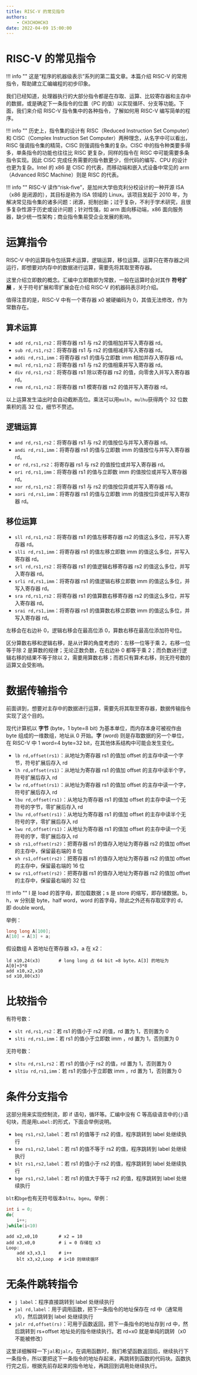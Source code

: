 ```yaml
---
title: RISC-V 的常见指令
authors:
    - CH3CHOHCH3
date: 2022-04-09 15:00:00
---
```

# RISC-V 的常见指令

!!! info ""
    这是“程序的机器级表示”系列的第二篇文章。本篇介绍 RISC-V 的常用指令，帮助建立汇编编程的初步印象。


我们已经知道，处理器执行的大部分指令都是在存取、运算、比较寄存器和主存中的数据，或是确定下一条指令的位置（PC 的值）以实现循环、分支等功能。下面，我们来介绍 RISC-V 指令集中的各种指令，了解如何用 RISC-V 编写简单的程序。

!!! info ""
    历史上，指令集的设计有 RISC（Reduced Instruction Set Computer）和 CISC（Complex Instruction Set Computer）两种理念，从名字中可以看出，RISC 强调指令集的精简，CISC 则强调指令集的复杂。CISC 中的指令种类要多得多，单条指令的功能也往往比 RISC 更复杂，同样的指令在 RISC 中可能需要多条指令实现。因此 CISC 完成任务需要的指令数更少，但代码的编写、CPU 的设计也更为复杂。Intel 的 x86 是 CISC 的代表，而移动端和嵌入式设备中常见的 arm（Advanced RISC Machine）则是 RISC 的代表。


!!! info ""
    RISC-V 读作“risk-five”，是加州大学伯克利分校设计的一种开源 ISA（x86 是闭源的），其目标是称为 ISA 领域的 Linux。该项目发起于 2010 年，为解决常见指令集的诸多问题：闭源，扼制创新；过于复杂，不利于学术研究，且很多复杂性源于历史或设计问题；针对性强，如 arm 面向移动端，x86 面向服务器，缺少统一性架构；商业指令集易受企业发展的影响。


# 运算指令

RISC-V 中的运算指令包括算术运算，逻辑运算，移位运算。运算只在寄存器之间运行，即想要对内存中的数据进行运算，需要先将其取至寄存器。

这里介绍立即数的概念。汇编中立即数即为常数，一般在运算时会对其作 **符号扩展** ，关于符号扩展和零扩展会在介绍 RISC-V 的机器码表示时介绍。

值得注意的是，RISC-V 中有一个寄存器 x0 被硬编码为 0，其值无法修改，作为常数存在。

## 算术运算

+ `add rd,rs1,rs2`：将寄存器 rs1 与 rs2 的值相加并写入寄存器 rd。
+ `sub rd,rs1,rs2`：将寄存器 rs1 与 rs2 的值相减并写入寄存器 rd。
+ `addi rd,rs1,imm`：将寄存器 rs1 的值与立即数 imm 相加并存入寄存器 rd。
+ `mul rd,rs1,rs2`：将寄存器 rs1 与 rs2 的值相乘并写入寄存器 rd。
+ `div rd,rs1,rs2`：将寄存器 rs1 除以寄存器 rs2 的值，向零舍入并写入寄存器 rd。
+ `rem rd,rs1,rs2`：将寄存器 rs1 模寄存器 rs2 的值并写入寄存器 rd。

以上运算发生溢出时会自动截断高位。乘法可以用`mulh`，`mulhu`获得两个 32 位数乘积的高 32 位，细节不赘述。

## 逻辑运算

+ `and rd,rs1,rs2`：将寄存器 rs1 与 rs2 的值按位与并写入寄存器 rd。
+ `andi rd,rs1,imm`：将寄存器 rs1 的值与立即数 imm 的值按位与并写入寄存器 rd。
+ `or rd,rs1,rs2`：将寄存器 rs1 与 rs2 的值按位或并写入寄存器 rd。
+ `ori rd,rs1,imm`：将寄存器 rs1 的值与立即数 imm 的值按位或并写入寄存器 rd。
+ `xor rd,rs1,rs2`：将寄存器 rs1 与 rs2 的值按位异或并写入寄存器 rd。
+ `xori rd,rs1,imm`：将寄存器 rs1 的值与立即数 imm 的值按位异或并写入寄存器 rd。

## 移位运算

+ `sll rd,rs1,rs2`：将寄存器 rs1 的值左移寄存器 rs2 的值这么多位，并写入寄存器 rd。
+ `slli rd,rs1,imm`：将寄存器 rs1 的值左移立即数 imm 的值这么多位，并写入寄存器 rd。
+ `srl rd,rs1,rs2`：将寄存器 rs1 的值逻辑右移寄存器 rs2 的值这么多位，并写入寄存器 rd。
+ `srli rd,rs1,imm`：将寄存器 rs1 的值逻辑右移立即数 imm 的值这么多位，并写入寄存器 rd。
+ `sra rd,rs1,rs2`：将寄存器 rs1 的值算数右移寄存器 rs2 的值这么多位，并写入寄存器 rd。
+ `srai rd,rs1,imm`：将寄存器 rs1 的值算数右移立即数 imm 的值这么多位，并写入寄存器 rd。

左移会在右边补 0，逻辑右移会在最高位添 0，算数右移在最高位添加符号位。

区分算数右移和逻辑右移，是从计算的角度考虑的：左移一位等于乘 2，右移一位等于除 2 是算数的规律；无论正数负数，在右边补 0 都等于乘 2；而负数进行逻辑右移的结果不等于除以 2，需要用算数右移；而若只有算术右移，则无符号数的运算又会受影响。

# 数据传输指令

前面讲到，想要对主存中的数据进行运算，需要先将其取至寄存器，数据传输指令实现了这个目的。

现代计算机以 **字节** (byte，1 byte=8 bit) 为基本单位，而内存本身可被视作由 byte 组成的一维数组，地址从 0 开始。**字** (word) 则是存取数据的另一个单位，在 RISC-V 中 1 word=4 byte=32 bit，在其他体系结构中可能会发生变化。

+ `lb rd,offset(rs1)`：从地址为寄存器 rs1 的值加 offset 的主存中读一个字节，符号扩展后存入 rd
+ `lh rd,offset(rs1)`：从地址为寄存器 rs1 的值加 offset 的主存中读半个字，符号扩展后存入 rd
+ `lw rd,offset(rs1)`：从地址为寄存器 rs1 的值加 offset 的主存中读一个字，符号扩展后存入 rd
+ `lbu rd,offset(rs1)`：从地址为寄存器 rs1 的值加 offset 的主存中读一个无符号的字节，零扩展后存入 rd
+ `lhu rd,offset(rs1)`：从地址为寄存器 rs1 的值加 offset 的主存中读半个无符号的字，零扩展后存入 rd
+ `lwu rd,offset(rs1)`：从地址为寄存器 rs1 的值加 offset 的主存中读一个无符号的字，零扩展后存入 rd
+ `sb rs1,offset(rs2)`：把寄存器 rs1 的值存入地址为寄存器 rs2 的值加 offset 的主存中，保留最右端的 8 位
+ `sh rs1,offset(rs2)`：把寄存器 rs1 的值存入地址为寄存器 rs2 的值加 offset 的主存中，保留最右端的 16 位
+ `sw rs1,offset(rs2)`：把寄存器 rs1 的值存入地址为寄存器 rs2 的值加 offset 的主存中，保留最右端的 32 位

!!! info ""
    l 是 load 的首字母，即加载数据；s 是 store 的缩写，即存储数据。b，h，w 分别是 byte，half word，word 的首字母，除此之外还有存取双字的 d，即 double word。


举例：

```C
long long A[100];
A[10] = A[3] + a;
```

假设数组 A 首地址在寄存器 x3，a 在 x2：

```
ld x10,24(x3)       # long long 占 64 bit =8 byte，A[3] 的地址为 A[0]+3*8
add x10,x2,x10
sd x10,80(x3)
```

# 比较指令

有符号数：

+ `slt rd,rs1,rs2`：若 rs1 的值小于 rs2 的值，rd 置为 1，否则置为 0
+ `slti rd,rs1,imm`：若 rs1 的值小于立即数 imm ，rd 置为 1，否则置为 0

无符号数：

+ `sltu rd,rs1,rs2`：若 rs1 的值小于 rs2 的值，rd 置为 1，否则置为 0
+ `sltiu rd,rs1,imm`：若 rs1 的值小于立即数 imm ，rd 置为 1，否则置为 0

# 条件分支指令

这部分用来实现控制流，即 if 语句，循环等。汇编中没有 C 等高级语言中的`{}`语句块，而是用`Label:`的形式，下面会举例说明。

+ `beq rs1,rs2,label`：若 rs1 的值等于 rs2 的值，程序跳转到 label 处继续执行
+ `bne rs1,rs2,label`：若 rs1 的值不等于 rs2 的值，程序跳转到 label 处继续执行
+ `blt rs1,rs2,label`：若 rs1 的值小于 rs2 的值，程序跳转到 label 处继续执行
+ `bge rs1,rs2,label`：若 rs1 的值大于等于 rs2 的值，程序跳转到 label 处继续执行

`blt`和`bge`也有无符号版本`bltu`，`bgeu`。举例：

```C
int i = 0;
do{
    i++;
}while(i<10)
```

```
add x2,x0,10        # x2 = 10
add x3,x0,0         # i = 0 存储在 x3
Loop:
    add x3,x3,1     # i++
    blt x3,x2,Loop  # i<10 则继续循环
```

# 无条件跳转指令

+ `j label`：程序直接跳转到 label 处继续执行
+ `jal rd,label`：用于调用函数，把下一条指令的地址保存在 rd 中（通常用 x1），然后跳转到 label 处继续执行
+ `jalr rd,offset(rs)`：可用于函数返回，把下一条指令的地址存到 rd 中，然后跳转到 rs+offset 地址处的指令继续执行。若 rd=x0 就是单纯的跳转（x0 不能被修改）

这里详细解释一下`jal`和`jalr`。在调用函数时，我们希望函数返回后，继续执行下一条指令，所以要把这下一条指令的地址存起来，再跳转到函数的代码块。函数执行完之后，根据先前存起来的指令地址，再跳回到调用处继续执行。
